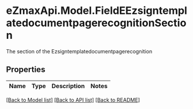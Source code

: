 # eZmaxApi.Model.FieldEEzsigntemplatedocumentpagerecognitionSection
The section of the Ezsigntemplatedocumentpagerecognition

## Properties

Name | Type | Description | Notes
------------ | ------------- | ------------- | -------------

[[Back to Model list]](../README.md#documentation-for-models) [[Back to API list]](../README.md#documentation-for-api-endpoints) [[Back to README]](../README.md)

